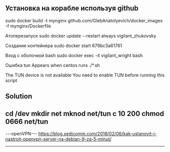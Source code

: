## Установка на корабле используя github

sudo docker build -t mynginx  github.com/GlebAnatolyevich/docker_images -f mynginx/Dockerfile
  

Атоперезапуск 
sudo docker update --restart always vigilant_zhukovsky


Создание контейнера
sudo docker start 679bc3a61761

Вход с оболочкой bash
 sudo docker exec -it vigilant_wright bash



Ошибка tun
Appears when centos runs ./*.sh

The TUN device is not available 
You need to enable TUN before running this script

Solution
------
cd /dev
mkdir net
mknod net/tun c 10 200
chmod 0666 net/tun
------

---openVPN---
https://blog.sedicomm.com/2018/02/06/kak-ustanovit-i-nastroit-openvpn-server-na-debian-9-za-5-minut/
_______________
